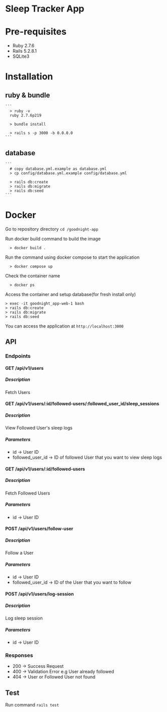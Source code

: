 # Sleep Tracker App

# Pre-requisites

- Ruby 2.7.6
- Rails 5.2.8.1
- SQLite3

# Installation

## ruby & bundle
    ```
      > ruby -v
      ruby 2.7.6p219

      > bundle install

      > rails s -p 3000 -b 0.0.0.0
    ```

## database
    ```
      # copy database.yml.example as database.yml
      > cp config/database.yml.example config/database.yml

      > rails db:create
      > rails db:migrate
      > rails db:seed
    ```
# Docker
  
  Go to repository directory `cd /goodnight-app`

  Run docker build command to build the image

  ```
    > docker build .
  ```


  Run the command using docker compose to start the application
  
  ```
    > docker compose up
  ```

  Check the container name

  ```
    > docker ps
  ```

  Access the container and setup database(for fresh install only)

  ```
  > exec -it goodnight_app-web-1 bash
  > rails db:create
  > rails db:migrate
  > rails db:seed
  ```

  You can access the application at `http://localhost:3000`

## API

### Endpoints

#### GET /api/v1/users
##### Description
Fetch Users

#### GET /api/v1/users/:id/followed-users/:followed_user_id/sleep_sessions
##### Description
View Followed User's sleep logs
##### Parameters
- id -> User ID
- followed_user_id -> ID of followed User that you want to view sleep logs

#### GET /api/v1/users/:id/followed-users
##### Description
Fetch Followed Users
##### Parameters
- id -> User ID

#### POST /api/v1/users/follow-user
##### Description
Follow a User
##### Parameters
- id -> User ID
- followed_user_id -> ID of the User that you want to follow

#### POST /api/v1/users/log-session
##### Description
Log sleep session
##### Parameters
- id -> User ID

### Responses
  - 200 -> Success Request
  - 400 -> Validation Error e.g User already followed
  - 404 -> User or Followed User not found

## Test

Run command `rails test`
